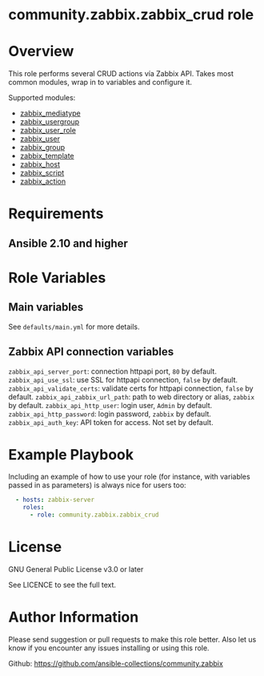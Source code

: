 # community.zabbix.zabbix_crud role

# Overview

This role performs several CRUD actions vía Zabbix API. Takes most common modules, wrap in to variables and configure it.

Supported modules:
- [zabbix_mediatype](https://docs.ansible.com/ansible/latest/collections/community/zabbix/zabbix_mediatype_module.html#ansible-collections-community-zabbix-zabbix-mediatype-module)
- [zabbix_usergroup](https://docs.ansible.com/ansible/latest/collections/community/zabbix/zabbix_usergroup_module.html#ansible-collections-community-zabbix-zabbix-usergroup-module)
- [zabbix_user_role](https://docs.ansible.com/ansible/latest/collections/community/zabbix/zabbix_user_role_module.html#ansible-collections-community-zabbix-zabbix-user-role-module)
- [zabbix_user](https://docs.ansible.com/ansible/latest/collections/community/zabbix/zabbix_user_module.html#ansible-collections-community-zabbix-zabbix-user-module)
- [zabbix_group](https://docs.ansible.com/ansible/latest/collections/community/zabbix/zabbix_group_module.html#ansible-collections-community-zabbix-zabbix-group-module)
- [zabbix_template](https://docs.ansible.com/ansible/latest/collections/community/zabbix/zabbix_template_module.html#ansible-collections-community-zabbix-zabbix-template-module)
- [zabbix_host](https://docs.ansible.com/ansible/latest/collections/community/zabbix/zabbix_host_module.html#ansible-collections-community-zabbix-zabbix-host-module)
- [zabbix_script](https://docs.ansible.com/ansible/latest/collections/community/zabbix/zabbix_script_module.html#ansible-collections-community-zabbix-zabbix-script-module)
- [zabbix_action](https://docs.ansible.com/ansible/latest/collections/community/zabbix/zabbix_action_module.html#ansible-collections-community-zabbix-zabbix-action-module)

# Requirements

## Ansible 2.10 and higher

# Role Variables

## Main variables

See `defaults/main.yml` for more details.

## Zabbix API connection variables

`zabbix_api_server_port`: connection httpapi port, `80` by default.
`zabbix_api_use_ssl`: use SSL for httpapi connection, `false` by default.
`zabbix_api_validate_certs`: validate certs for httpapi connection, `false` by default.
`zabbix_api_zabbix_url_path`: path to web directory or alias, `zabbix` by default.
`zabbix_api_http_user`: login user, `Admin` by default.
`zabbix_api_http_password`: login password, `zabbix` by default.
`zabbix_api_auth_key`: API token for access. Not set by default.

# Example Playbook

Including an example of how to use your role (for instance, with variables passed in as parameters) is always nice for users too:

```yaml
  - hosts: zabbix-server
    roles:
      - role: community.zabbix.zabbix_crud
```

# License

GNU General Public License v3.0 or later

See LICENCE to see the full text.

# Author Information

Please send suggestion or pull requests to make this role better. Also let us know if you encounter any issues installing or using this role.

Github: https://github.com/ansible-collections/community.zabbix

